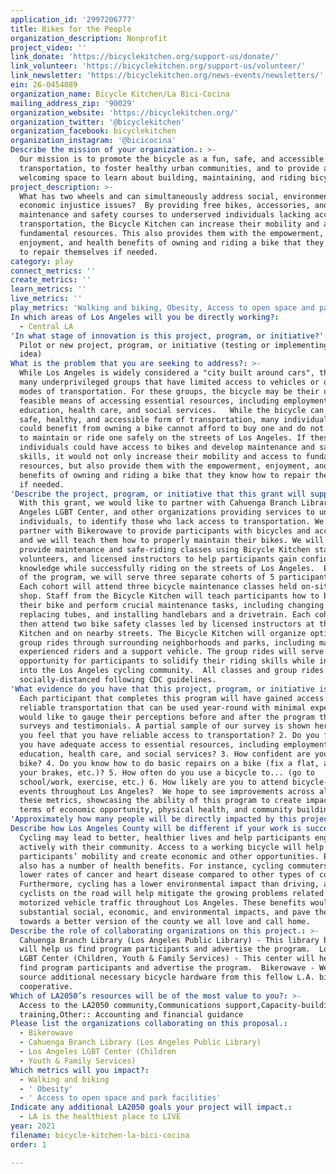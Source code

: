 ```yaml
---
application_id: '2997206777'
title: Bikes for the People
organization_description: Nonprofit
project_video: ''
link_donate: 'https://bicyclekitchen.org/support-us/donate/'
link_volunteer: 'https://bicyclekitchen.org/support-us/volunteer/'
link_newsletter: 'https://bicyclekitchen.org/news-events/newsletters/'
ein: 26-0454089
organization_name: Bicycle Kitchen/La Bici-Cocina
mailing_address_zip: '90029'
organization_website: 'https://bicyclekitchen.org/'
organization_twitter: '@bicyclekitchen'
organization_facebook: bicyclekitchen
organization_instagram: '@bicicocina'
Describe the mission of your organization.: >-
  Our mission is to promote the bicycle as a fun, safe, and accessible form of
  transportation, to foster healthy urban communities, and to provide a
  welcoming space to learn about building, maintaining, and riding bicycles.
project_description: >-
  What has two wheels and can simultaneously address social, environmental, and
  economic injustice issues?  By providing free bikes, accessories, and bike
  maintenance and safety courses to underserved individuals lacking access to
  transportation, the Bicycle Kitchen can increase their mobility and access to
  fundamental resources. This also provides them with the empowerment,
  enjoyment, and health benefits of owning and riding a bike that they know how
  to repair themselves if needed.
category: play
connect_metrics: ''
create_metrics: ''
learn_metrics: ''
live_metrics: ''
play_metrics: 'Walking and biking, Obesity, Access to open space and park facilities'
In which areas of Los Angeles will you be directly working?:
  - Central LA
'In what stage of innovation is this project, program, or initiative?': >-
  Pilot or new project, program, or initiative (testing or implementing a new
  idea)
What is the problem that you are seeking to address?: >-
  While Los Angeles is widely considered a "city built around cars", there are
  many underprivileged groups that have limited access to vehicles or other
  modes of transportation. For these groups, the bicycle may be their only
  feasible means of accessing essential resources, including employment,
  education, health care, and social services.   While the bicycle can be a fun,
  safe, healthy, and accessible form of transportation, many individuals who
  could benefit from owning a bike cannot afford to buy one and do not know how
  to maintain or ride one safely on the streets of Los Angeles. If these
  individuals could have access to bikes and develop maintenance and safe riding
  skills, it would not only increase their mobility and access to fundamental
  resources, but also provide them with the empowerment, enjoyment, and health
  benefits of owning and riding a bike that they know how to repair themselves
  if needed.
'Describe the project, program, or initiative that this grant will support to address the problem identified.': >-
  With this grant, we would like to partner with Cahuenga Branch Library, Los
  Angeles LGBT Center, and other organizations providing services to underserved
  individuals, to identify those who lack access to transportation. We will
  partner with Bikerowave to provide participants with bicycles and accessories,
  and we will teach them how to properly maintain their bikes. We will then
  provide maintenance and safe-riding classes using Bicycle Kitchen staff,
  volunteers, and licensed instructors to help participants gain confidence and
  knowledge while successfully riding on the streets of Los Angeles.  Each month
  of the program, we will serve three separate cohorts of 5 participants each.
  Each cohort will attend three bicycle maintenance classes held on-site at our
  shop. Staff from the Bicycle Kitchen will teach participants how to build
  their bike and perform crucial maintenance tasks, including changing wheels,
  replacing tubes, and installing handlebars and a drivetrain. Each cohort will
  then attend two bike safety classes led by licensed instructors at the Bicycle
  Kitchen and on nearby streets. The Bicycle Kitchen will organize optional
  group rides through surrounding neighborhoods and parks, including many
  experienced riders and a support vehicle. The group rides will serve as an
  opportunity for participants to solidify their riding skills while integrating
  into the Los Angeles cycling community.  All classes and group rides will be
  socially-distanced following CDC guidelines.
'What evidence do you have that this project, program, or initiative is or will be successful, and how will you define and measure success?': >-
  Each participant that completes this program will have gained access to
  reliable transportation that can be used year-round with minimal expense. We
  would like to gauge their perceptions before and after the program through
  surveys and testimonials. A partial sample of our survey is shown here:  1. Do
  you feel that you have reliable access to transportation? 2. Do you feel that
  you have adequate access to essential resources, including employment,
  education, health care, and social services? 3. How confident are you on a
  bike? 4. Do you know how to do basic repairs on a bike (fix a flat, adjust
  your brakes, etc.)? 5. How often do you use a bicycle to... (go to
  school/work, exercise, etc.) 6. How likely are you to attend bicycle-related
  events throughout Los Angeles?  We hope to see improvements across all of
  these metrics, showcasing the ability of this program to create impacts in
  terms of economic opportunity, physical health, and community building. 
'Approximately how many people will be directly impacted by this project, program, or initiative?': '165'
Describe how Los Angeles County will be different if your work is successful.: >-
  Cycling may lead to better, healthier lives and help participants engage more
  actively with their community. Access to a working bicycle will help expand
  participants’ mobility and create economic and other opportunities. Bicycling
  also has a number of health benefits. For instance, cycling commuters have
  lower rates of cancer and heart disease compared to other types of commuters.
  Furthermore, cycling has a lower environmental impact than driving, and more
  cyclists on the road will help mitigate the growing problems related to
  motorized vehicle traffic throughout Los Angeles. These benefits would have
  substantial social, economic, and environmental impacts, and pave the way
  towards a better version of the county we all love and call home. 
Describe the role of collaborating organizations on this project.: >-
  Cahuenga Branch Library (Los Angeles Public Library) - This library branch
  will help us find program participants and advertise the program.  Los Angeles
  LGBT Center (Children, Youth & Family Services) - This center will help us
  find program participants and advertise the program.  Bikerowave - We will
  source additional necessary bicycle hardware from this fellow L.A. bicycle
  cooperative.
Which of LA2050’s resources will be of the most value to you?: >-
  Access to the LA2050 community,Communications support,Capacity-building and
  training,Other:: Accounting and financial guidance
Please list the organizations collaborating on this proposal.:
  - Bikerowave
  - Cahuenga Branch Library (Los Angeles Public Library)
  - Los Angeles LGBT Center (Children
  - Youth & Family Services)
Which metrics will you impact?:
  - Walking and biking
  - ' Obesity'
  - ' Access to open space and park facilities'
Indicate any additional LA2050 goals your project will impact.:
  - LA is the healthiest place to LIVE
year: 2021
filename: bicycle-kitchen-la-bici-cocina
order: 1

---
```

